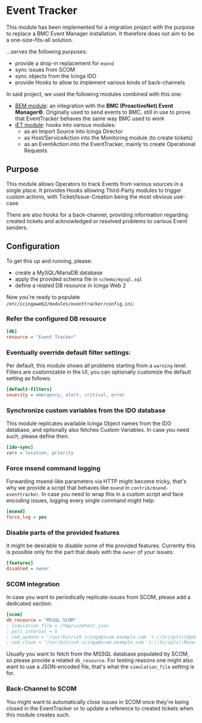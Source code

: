Event Tracker
=============

This module has been implemented for a migration project with the purpose to
replace a BMC Event Manager installation. It therefore does not aim to be a
one-size-fits-all solution.

...serves the following purposes:

- provide a drop-in replacement for `msend`
- sync issues from SCOM
- sync objects from the Icinga IDO
- provide Hooks to allow to implement various kinds of back-channels

In said project, we used the following modules combined with this one:

- [BEM module](https://github.com/Thomas-Gelf/icingaweb2-module-bem): an
  integration with the **BMC (ProactiveNet) Event Manager©**. Originally used
  to send events to BMC, still in use to prove that EventTracker behaves the
  same way BMC used to work
- [iET module](https://github.com/Thomas-Gelf/icingaweb2-module-iet): hooks
  into various modules:
  - as an Import Source into Icinga Director
  - as Host/ServiceAction into the Monitoring module (to create tickets)
  - as an EventAction into the EventTracker, mainly to create Operational
    Requests

Purpose
-------

This module allows Operators to track Events from various sources in a single
place. It provides Hooks allowing Third-Party modules to trigger custom actions,
with Ticket/Issue-Creation being the most obvious use-case.

There are also hooks for a back-channel, providing information regarding created
tickets and acknowledged or resolved problems to various Event senders.

Configuration
-------------

To get this up and running, please:

* create a MySQL/MariaDB database
* apply the provided schema file in `schema/mysql.sql`
* define a related DB resource in Icinga Web 2

Now you're ready to populate `/etc/icingaweb2/modules/eventtracker/config.ini`:

### Refer the configured DB resource

```ini
[db]
resource = "Event Tracker"
```

### Eventually override default filter settings:

Per default, this module shows all problems starting from a `warning` level.
Filters are customizable in the UI, you can optionally customize the
default setting as follows:

```ini
[default-filters]
severity = emergency, alert, critical, error
```

### Synchronize custom variables from the IDO database

This module replicates available Icinga Object names from the IDO database, and
optionally also fetches Custom Variables. In case you need such, please define
then:

```ini
[ido-sync]
vars = location, priority
```

### Force msend command logging

Forwarding msend-like parameters via HTTP might become tricky, that's why we
provide a script that behaves like `msend` in `contrib/msend-eventtracker`. In
case you need to wrap this in a custom script and face encoding issues, logging
every single command might help:

```ini
[msend]
force_log = yes
```

### Disable parts of the provided features

It might be desirable to disable some of the provided features. Currently this
is possible only for the part that deals with the `owner` of your issues:

```ini
[features]
disabled = owner
```

### SCOM integration

In case you want to periodically replicate issues from SCOM, please add a
dedicated section:

```ini
[scom]
db_resource = "MSSQL SCOM"
; simulation_file = /tmp/scomtest.json
; poll_interval = 5
; cmd_update = "/usr/bin/ssh icinga@scom.example.com 'c:\\Scripts\\UpdateScomAlertTicketIdV1.ps1' '{sender_event_id}' '{ticket_ref}' '{owner}'"
; cmd_close = "/usr/bin/ssh icinga@scom.example.com 'c:\\Scripts\\ResetScomMonitorV3.ps1' '{sender_event_id}'"
```

Usually you want to fetch from the MSSQL database populated by SCOM, so please
provide a related `db_resource`. For testing reasons one might also want to use
a JSON-encoded file, that's what the `simulation_file` setting is for.

### Back-Channel to SCOM

You might want to automatically close issues in SCOM once they're being closed
in the EventTracker or to update a reference to created tickets when this module
creates such.
